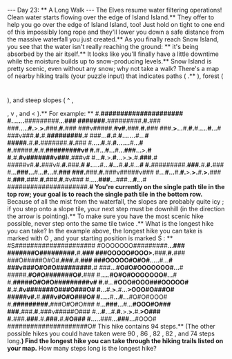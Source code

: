 --- Day 23: ** A Long Walk ---
The Elves resume water filtering operations! Clean water starts flowing over the edge of Island Island.**
They offer to help
you
go over the edge of Island Island, too! Just
hold on tight
to one end of this impossibly long rope and they'll lower you down a safe distance from the massive waterfall you just created.**
As you finally reach Snow Island, you see that the water isn't really reaching the ground: ** it's being
absorbed by the air
itself.** It looks like you'll finally have a little downtime while the moisture builds up to snow-producing levels.** Snow Island is pretty scenic, even without any snow; why not take a walk?
There's a map of nearby hiking trails (your puzzle input) that indicates
paths
(
.**
),
forest
(
#
), and steep
slopes
(
^
,
>
,
v
, and
<
).**
For example: **
#.**#####################
#.**.**.**.**.**.**.**#########.**.**.**###
#######.**#########.**#.**###
###.**.**.**.**.**#.**>.**>.**###.**#.**###
###v#####.**#v#.**###.**#.**###
###.**>.**.**.**#.**#.**#.**.**.**.**.**#.**.**.**#
###v###.**#.**#.**#########.**#
###.**.**.**#.**#.**#.**.**.**.**.**.**.**#.**.**.**#
#####.**#.**#.**#######.**#.**###
#.**.**.**.**.**#.**#.**#.**.**.**.**.**.**.**#.**.**.**#
#.**#####.**#.**#.**#########v#
#.**#.**.**.**#.**.**.**#.**.**.**###.**.**.**>.**#
#.**#.**#v#######v###.**###v#
#.**.**.**#.**>.**#.**.**.**>.**>.**#.**###.**#
#####v#.**#.**###v#.**#.**###.**#
#.**.**.**.**.**#.**.**.**#.**.**.**#.**#.**#.**.**.**#
#.**#########.**###.**#.**#.**###
#.**.**.**###.**.**.**#.**.**.**#.**.**.**#.**###
###.**###.**#.**###v#####v###
#.**.**.**#.**.**.**#.**#.**>.**>.**#.**>.**###
#.**###.**###.**#.**###.**#.**#v###
#.**.**.**.**.**###.**.**.**###.**.**.**#.**.**.**#
#####################.**#
You're currently on the single path tile in the top row; your goal is to reach the single path tile in the bottom row.** Because of all the mist from the waterfall, the slopes are probably quite
icy
; if you step onto a slope tile, your next step must be
downhill
(in the direction the arrow is pointing).** To make sure you have the most scenic hike possible,
never step onto the same tile twice
.** What is the longest hike you can take?
In the example above, the longest hike you can take is marked with
O
, and your starting position is marked
S
: **
#S#####################
#OOOOOOO#########.**.**.**###
#######O#########.**#.**###
###OOOOO#OOO>.**###.**#.**###
###O#####O#O#.**###.**#.**###
###OOOOO#O#O#.**.**.**.**.**#.**.**.**#
###v###O#O#O#########.**#
###.**.**.**#O#O#OOOOOOO#.**.**.**#
#####.**#O#O#######O#.**###
#.**.**.**.**.**#O#O#OOOOOOO#.**.**.**#
#.**#####O#O#O#########v#
#.**#.**.**.**#OOO#OOO###OOOOO#
#.**#.**#v#######O###O###O#
#.**.**.**#.**>.**#.**.**.**>OOO#O###O#
#####v#.**#.**###v#O#O###O#
#.**.**.**.**.**#.**.**.**#.**.**.**#O#O#OOO#
#.**#########.**###O#O#O###
#.**.**.**###.**.**.**#.**.**.**#OOO#O###
###.**###.**#.**###v#####O###
#.**.**.**#.**.**.**#.**#.**>.**>.**#.**>O###
#.**###.**###.**#.**###.**#.**#O###
#.**.**.**.**.**###.**.**.**###.**.**.**#OOO#
#####################O#
This hike contains
94
steps.** (The other possible hikes you could have taken were
90
,
86
,
82
,
82
, and
74
steps long.**)
Find the longest hike you can take through the hiking trails listed on your map.**
How many steps long is the longest hike?
